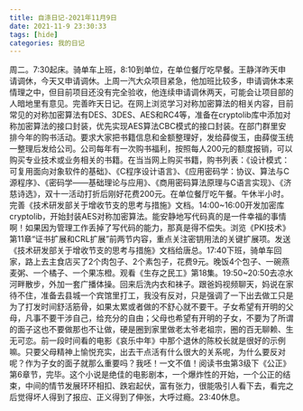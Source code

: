 ```yaml
---
title: 自涤日记-2021年11月9日
date: 2021-11-9 23:30:33
tags: [hide]
categories: 我的日记
---
```

周二。7:30起床。骑单车上班，8:10到单位，在单位餐厅吃早餐。王静洋昨天申请调休，今天又申请调休。上周一汽大众项目紧急，他加班比较多，申请调休本来情理之中，但目前项目还没有完全验收，他连续申请调休两天，可能会让项目部的人暗地里有意见。完善昨天日记。在网上浏览学习对称加密算法的相关内容，目前常见的对称加密算法有DES、3DES、AES和RC4等，准备在cryptolib库中添加对称加密算法的接口封装，优先实现AES算法CBC模式的接口封装。在部门群里安排今年的购书活动。要求大家把书籍信息和金额整理好，发给薛俊玉，由薛俊玉统一整理后发给公司。公司每年有一次购书福利，按照每人200元的额度报销，可以购买专业技术或业务相关的书籍。在当当网上购买书籍，购书列表：《设计模式：可复用面向对象软件的基础》、《C程序设计语言》、《应用密码学：协议、算法与C源程序》、《密码学——基础理论与应用》、《商用密码算法原理与C语言实现》、《济慈诗选》，双十一活动打折后刚好花费200元。在单位餐厅吃午餐。午休半小时。完善《技术研发部关于增收节支的思考与措施》文档。14:00~16:00开发加密库cryptolib，开始封装AES对称加密算法。能安静地写代码真的是一件幸福的事情啊！如果因为管理工作丢掉了写代码的能力，那真是得不偿失。浏览《PKI技术》第11章“证书扩展和CRL扩展”前两节内容，重点关注密钥用法的关键扩展项。发送《技术研发部关于增收节支的思考与措施》文档给唐总。17:40下班，骑单车回家，路上去主食店买了2个肉包子、2个素包子，花费9元。晚饭4个包子、一碗燕麦粥、一个橘子、一个果冻橙。观看《生存之民工》第18集。19:50~20:50去凉水河畔散步，外加一套广播体操。回来后洗内衣和袜子。跟爸妈视频聊天，妈说在家待不住，准备去县城一个宾馆里打工，我没有反对，只是强调了一下出去做工只是为了打发时间舒活筋骨，如果太累或者做的不舒心就不要干。子女希望有开明的父母，凡事不要干涉自己，给充分的自由；父母也希望有开明的子女，不要为了所谓的面子这也不要做那也不让做，硬是圈到家里做老太爷老祖宗，圈的百无聊赖、生无可恋。前一段时间看的电影《哀乐中年》中那个退休的陈校长就是很好的示例嘛。只要父母精神上愉悦充实，出去干点活有什么很大的关系呢，为什么要反对呢？作为子女的面子就那么重要吗？我呸！一文不值！阅读书虫第3级下《公正》第6章节，完毕。这个小说是绝佳的电影剧本，一个爆炸性的开始，一个公正的结束，中间的情节发展环环相扣、跌宕起伏，富有张力，很能吸引人看下去，看完之后觉得坏人得到了报应、正义得到了伸张，大呼过瘾。23:40休息。